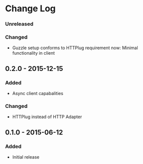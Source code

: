 # Change Log

### Unreleased

### Changed

- Guzzle setup conforms to HTTPlug requirement now: Minimal functionality in client

## 0.2.0 - 2015-12-15

### Added

- Async client capabalities

### Changed

- HTTPlug instead of HTTP Adapter


## 0.1.0 - 2015-06-12

### Added

- Initial release
